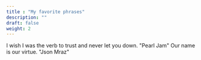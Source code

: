 ```yaml
---
title : "My favorite phrases"
description: ""
draft: false
weight: 2
---
```


I wish I was the verb to trust and never let you down. "Pearl Jam"
Our name is our virtue. "Json Mraz"
